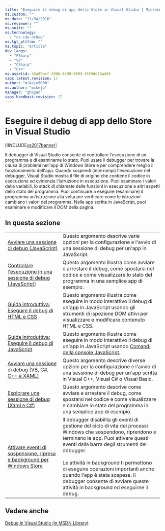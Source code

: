```yaml
---
title: "Eseguire il debug di app dello Store in Visual Studio | Microsoft Docs"
ms.custom: ""
ms.date: "11/04/2016"
ms.reviewer: ""
ms.suite: ""
ms.technology: 
  - "vs-ide-debug"
ms.tgt_pltfrm: ""
ms.topic: "article"
dev_langs: 
  - "FSharp"
  - "VB"
  - "CSharp"
  - "C++"
ms.assetid: 48a85bcf-290b-4390-9993-f6f9dd73ad03
caps.latest.revision: 17
author: "mikejo5000"
ms.author: "mikejo"
manager: "ghogen"
caps.handback.revision: 17
---
```

# Eseguire il debug di app dello Store in Visual Studio
[!INCLUDE[vs2017banner](../code-quality/includes/vs2017banner.md)]

Il debugger di Visual Studio consente di controllare l'esecuzione di un programma e di esaminarne lo stato. Puoi usare il debugger per trovare la causa di problemi nell'app di Windows Store e per comprendere meglio il funzionamento dell'app. Quando sospendi \(interrompi\) l'esecuzione nel debugger, Visual Studio mostra il file di origine che contiene il codice in esecuzione ed evidenzia l'istruzione in esecuzione. Puoi esaminare i valori delle variabili, lo stack di chiamate delle funzioni in esecuzione e altri aspetti dello stato del programma. Puoi continuare a eseguire \(esaminare\) il programma un'istruzione alla volta per verificare come le istruzioni cambiano i valori del programma. Nelle app scritte in JavaScript, puoi esaminare e modificare il DOM della pagina.  
  
## In questa sezione  
  
|||  
|-|-|  
|[Avviare una sessione di debug \(JavaScript\)](../debugger/start-a-debugging-session-for-store-apps-in-visual-studio-javascript.md)|Questo argomento descrive varie opzioni per la configurazione e l'avvio di una sessione di debug per un'app in JavaScript.|  
|[Controllare l'esecuzione in una sessione di debug \(JavaScript\)](../debugger/control-execution-of-a-store-app-in-a-visual-studio-debug-session-for-windows-store-apps-javascript.md)|Questo argomento illustra come avviare e arrestare il debug, come spostarsi nel codice e come visualizzare lo stato del programma in una semplice app di esempio.|  
|[Guida introduttiva: Eseguire il debug di HTML e CSS](../debugger/quickstart-debug-html-and-css.md)|Questo argomento illustra come eseguire in modo interattivo il debug di un'app in JavaScript usando gli strumenti di ispezione DOM attivi per visualizzare e modificare contenuto HTML e CSS.|  
|[Guida introduttiva: Eseguire il debug di JavaScript](../debugger/quickstart-debug-javascript-using-the-console.md)|Questo argomento illustra come eseguire in modo interattivo il debug di un'app in JavaScript usando [Comandi della console JavaScript](../debugger/javascript-console-commands.md).|  
|[Avviare una sessione di debug \(VB, C\#, C\+\+ e XAML\)](../debugger/start-a-debugging-session-for-a-store-app-in-visual-studio-vb-csharp-cpp-and-xaml.md)|Questo argomento descrive diverse opzioni per la configurazione e l'avvio di una sessione di debug per un'app scritta in Visual C\+\+, Visual C\# o Visual Basic.|  
|[Esplorare una sessione di debug \(Xaml e C\#\)](../debugger/navigate-a-debugging-session-in-visual-studio-xaml-and-csharp.md)|Questo argomento descrive come avviare e arrestare il debug, come spostarsi nel codice e come visualizzare e cambiare lo stato del programma in una semplice app di esempio.|  
|[Attivare eventi di sospensione, ripresa e background per Windows Store](../debugger/how-to-trigger-suspend-resume-and-background-events-for-windows-store-apps-in-visual-studio.md)|Il debugger disabilita gli eventi di gestione del ciclo di vita dei processi Windows che sospendono, riprendono e terminano le app. Puoi attivare questi eventi dalla barra degli strumenti del debugger.<br /><br /> Le attività in background ti permettono di eseguire operazioni importanti anche quando l'app è stata sospesa. Il debugger consente di avviare queste attività in background ed eseguirne il debug.|  
  
## Vedere anche  
 [Debug in Visual Studio \(in MSDN Library\)](http://go.microsoft.com/fwlink/?LinkID=226896)